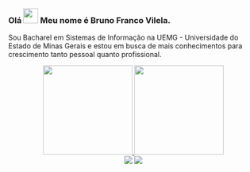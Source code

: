 ### Olá <img src="https://raw.githubusercontent.com/kaueMarques/kaueMarques/master/hi.gif" width="30px"> Meu nome é Bruno Franco Vilela.

Sou Bacharel em Sistemas de Informação na UEMG - Universidade do Estado de Minas Gerais e estou em busca de mais conhecimentos para crescimento tanto pessoal quanto profissional.

<div align="center">
  <a href="https://github.com/brunofvilela">
  <img height="180em" src="https://github-readme-stats.vercel.app/api?username=brunofvilela&show_icons=true&theme=dark&include_all_commits=true&count_private=true"/>
  <img height="180em" src="https://github-readme-stats.vercel.app/api/top-langs/?username=brunofvilela&layout=compact&langs_count=7&theme=dark"/>

<div>
  <a href = "mailto:brunofvilela1996@gmail.com"><img src="https://img.shields.io/badge/-Gmail-%23333?style=for-the-badge&logo=gmail&logoColor=white" target="_blank"></a>
  <a href="https://www.linkedin.com/in/brunof-vilelaa" target="_blank"><img src="https://img.shields.io/badge/-LinkedIn-%230077B5?style=for-the-badge&logo=linkedin&logoColor=white" target="_blank"></a>
</div>
